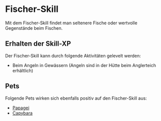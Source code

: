 # Fischer-Skill 

Mit dem Fischer-Skill findet man seltenere Fische oder wertvolle Gegenstände beim Fischen.

## Erhalten der Skill-XP
Der Fischer-Skill kann durch folgende Aktivitäten gelevelt werden:

* Beim Angeln in Gewässern (Angeln sind in der Hütte beim Anglerteich erhältlich)

## Pets 
Folgende Pets wirken sich ebenfalls positiv auf den Fischer-Skill aus:

* [Papagei](../../pages/pets/papagei.md)
* [Capybara](../../pages/pets/capybara.md)
